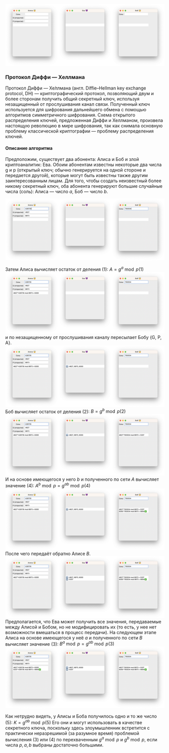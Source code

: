 ![](steps/Frame226.png)

### Протокол Диффи — Хеллмана
Протокол Ди́ффи — Хе́ллмана (англ. Diffie–Hellman key exchange protocol, DH) — криптографический протокол, позволяющий двум и более сторонам получить общий секретный ключ, используя незащищенный от прослушивания канал связи. Полученный ключ используется для шифрования дальнейшего обмена с помощью алгоритмов симметричного шифрования.
Схема открытого распределения ключей, предложенная Диффи и Хеллманом, произвела настоящую революцию в мире шифрования, так как снимала основную проблему классической криптографии — проблему распределения ключей.

#### Описание алгоритма

Предположим, существует два абонента: Алиса и Боб и злой криптоаналитик: Ева. Обоим абонентам известны некоторые два числа g и p (открытый ключ; обычно генерируется на одной стороне и передается другой), которые могут быть известны также другим заинтересованным лицам. Для того, чтобы создать неизвестный более никому секретный ключ, оба абонента генерируют большие случайные числа (соль): Алиса — число $a$, Боб — число $b$.

![](steps/Frame227.png)

Затем Алиса вычисляет остаток от деления (1): $A=g^a \bmod p (1)$
![](steps/Frame228.png)
и по незащищенному от прослушивания каналу пересылает Бобу {G, P, A}.
![](steps/Frame229.png)
Боб вычисляет остаток от деления (2): $B=g^b \bmod p (2)$
![](steps/Frame230.png)
И на основе имеющегося у него $b$ и полученного по сети $A$ вычисляет значение (4): $A^b\bmod p=g^{ab}\bmod p (4)$
![](steps/Frame231.png)
После чего передаёт обратно Алисе $B$.
![](steps/Frame232.png)
Предполагается, что Ева может получить все значения, передаваемые между Алисой и Бобом, но не модифицировать их (то есть, у нее нет возможности вмешаться в процесс передачи).
На следующем этапе Алиса на основе имеющегося у неё $a$ и полученного по сети $B$ вычисляет значение (3): $B^a\bmod p=g^{ab}\bmod p (3)$
![](steps/Frame233.png)

Как нетрудно видеть, у Алисы и Боба получилось одно и то же число (5): $K=g^{ab}\bmod p (5)$
Его они и могут использовать в качестве секретного ключа, поскольку здесь злоумышленник встретится с практически неразрешимой (за разумное время) проблемой вычисления (3) или (4) по перехваченным $g^a \bmod p$ и $g^b \bmod p$, если числа $p, a, b$ выбраны достаточно большими.
